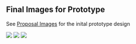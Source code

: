 ## Final Images for Prototype
See [Proposal Images](proposal-image.md) for the inital prototype design

![](http://i1172.photobucket.com/albums/r575/everstrange/blah.jpg)
![](http://i1172.photobucket.com/albums/r575/everstrange/off.jpg)
![](http://i1172.photobucket.com/albums/r575/everstrange/blah2.jpg)
